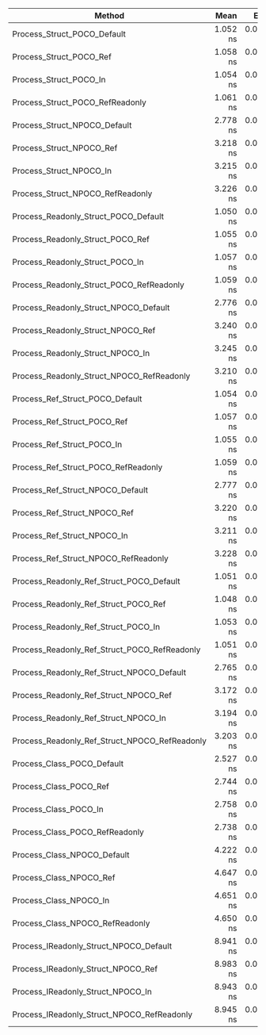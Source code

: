 | Method                                        |     Mean |     Error |    StdDev |   Gen0 | Allocated |
|-----------------------------------------------|---------:|----------:|----------:|-------:|----------:|
| Process_Struct_POCO_Default                   | 1.052 ns | 0.0061 ns | 0.0091 ns |      - |         - |
| Process_Struct_POCO_Ref                       | 1.058 ns | 0.0033 ns | 0.0048 ns |      - |         - |
| Process_Struct_POCO_In                        | 1.054 ns | 0.0070 ns | 0.0104 ns |      - |         - |
| Process_Struct_POCO_RefReadonly               | 1.061 ns | 0.0044 ns | 0.0066 ns |      - |         - |
| Process_Struct_NPOCO_Default                  | 2.778 ns | 0.0072 ns | 0.0107 ns |      - |         - |
| Process_Struct_NPOCO_Ref                      | 3.218 ns | 0.0257 ns | 0.0377 ns |      - |         - |
| Process_Struct_NPOCO_In                       | 3.215 ns | 0.0393 ns | 0.0563 ns |      - |         - |
| Process_Struct_NPOCO_RefReadonly              | 3.226 ns | 0.0213 ns | 0.0312 ns |      - |         - |
| Process_Readonly_Struct_POCO_Default          | 1.050 ns | 0.0058 ns | 0.0086 ns |      - |         - |
| Process_Readonly_Struct_POCO_Ref              | 1.055 ns | 0.0037 ns | 0.0055 ns |      - |         - |
| Process_Readonly_Struct_POCO_In               | 1.057 ns | 0.0067 ns | 0.0098 ns |      - |         - |
| Process_Readonly_Struct_POCO_RefReadonly      | 1.059 ns | 0.0057 ns | 0.0085 ns |      - |         - |
| Process_Readonly_Struct_NPOCO_Default         | 2.776 ns | 0.0104 ns | 0.0155 ns |      - |         - |
| Process_Readonly_Struct_NPOCO_Ref             | 3.240 ns | 0.0205 ns | 0.0307 ns |      - |         - |
| Process_Readonly_Struct_NPOCO_In              | 3.245 ns | 0.0259 ns | 0.0387 ns |      - |         - |
| Process_Readonly_Struct_NPOCO_RefReadonly     | 3.210 ns | 0.0236 ns | 0.0353 ns |      - |         - |
| Process_Ref_Struct_POCO_Default               | 1.054 ns | 0.0050 ns | 0.0074 ns |      - |         - |
| Process_Ref_Struct_POCO_Ref                   | 1.057 ns | 0.0075 ns | 0.0112 ns |      - |         - |
| Process_Ref_Struct_POCO_In                    | 1.055 ns | 0.0039 ns | 0.0058 ns |      - |         - |
| Process_Ref_Struct_POCO_RefReadonly           | 1.059 ns | 0.0052 ns | 0.0078 ns |      - |         - |
| Process_Ref_Struct_NPOCO_Default              | 2.777 ns | 0.0071 ns | 0.0106 ns |      - |         - |
| Process_Ref_Struct_NPOCO_Ref                  | 3.220 ns | 0.0145 ns | 0.0212 ns |      - |         - |
| Process_Ref_Struct_NPOCO_In                   | 3.211 ns | 0.0124 ns | 0.0178 ns |      - |         - |
| Process_Ref_Struct_NPOCO_RefReadonly          | 3.228 ns | 0.0188 ns | 0.0282 ns |      - |         - |
| Process_Readonly_Ref_Struct_POCO_Default      | 1.051 ns | 0.0030 ns | 0.0043 ns |      - |         - |
| Process_Readonly_Ref_Struct_POCO_Ref          | 1.048 ns | 0.0066 ns | 0.0099 ns |      - |         - |
| Process_Readonly_Ref_Struct_POCO_In           | 1.053 ns | 0.0052 ns | 0.0078 ns |      - |         - |
| Process_Readonly_Ref_Struct_POCO_RefReadonly  | 1.051 ns | 0.0040 ns | 0.0059 ns |      - |         - |
| Process_Readonly_Ref_Struct_NPOCO_Default     | 2.765 ns | 0.0075 ns | 0.0112 ns |      - |         - |
| Process_Readonly_Ref_Struct_NPOCO_Ref         | 3.172 ns | 0.0261 ns | 0.0383 ns |      - |         - |
| Process_Readonly_Ref_Struct_NPOCO_In          | 3.194 ns | 0.0209 ns | 0.0313 ns |      - |         - |
| Process_Readonly_Ref_Struct_NPOCO_RefReadonly | 3.203 ns | 0.0261 ns | 0.0391 ns |      - |         - |
| Process_Class_POCO_Default                    | 2.527 ns | 0.0062 ns | 0.0093 ns | 0.0025 |      40 B |
| Process_Class_POCO_Ref                        | 2.744 ns | 0.0118 ns | 0.0173 ns | 0.0025 |      40 B |
| Process_Class_POCO_In                         | 2.758 ns | 0.0175 ns | 0.0257 ns | 0.0025 |      40 B |
| Process_Class_POCO_RefReadonly                | 2.738 ns | 0.0092 ns | 0.0132 ns | 0.0025 |      40 B |
| Process_Class_NPOCO_Default                   | 4.222 ns | 0.0132 ns | 0.0198 ns | 0.0025 |      40 B |
| Process_Class_NPOCO_Ref                       | 4.647 ns | 0.0159 ns | 0.0238 ns | 0.0025 |      40 B |
| Process_Class_NPOCO_In                        | 4.651 ns | 0.0085 ns | 0.0121 ns | 0.0025 |      40 B |
| Process_Class_NPOCO_RefReadonly               | 4.650 ns | 0.0126 ns | 0.0185 ns | 0.0025 |      40 B |
| Process_IReadonly_Struct_NPOCO_Default        | 8.941 ns | 0.0188 ns | 0.0281 ns | 0.0025 |      40 B |
| Process_IReadonly_Struct_NPOCO_Ref            | 8.983 ns | 0.0258 ns | 0.0379 ns | 0.0025 |      40 B |
| Process_IReadonly_Struct_NPOCO_In             | 8.943 ns | 0.0261 ns | 0.0383 ns | 0.0025 |      40 B |
| Process_IReadonly_Struct_NPOCO_RefReadonly    | 8.945 ns | 0.0237 ns | 0.0354 ns | 0.0025 |      40 B |
